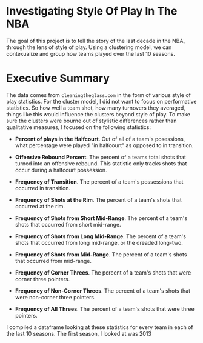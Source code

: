 # Investigating Style Of Play In The NBA

The goal of this project is to tell the story of the last decade in the NBA, through the lens of style of play.  Using a clustering model, we can contexualize and group how  teams played over the last 10 seasons.  

# Executive Summary 
The data comes from `cleaningtheglass.com` in the form of various style of play statistics.  For the cluster model, I did not want to focus on performative statistics.  So how well a team shot, how many turnovers they averaged, things like this would influence the clusters beyond style of play.  To make sure the clusters were bourne out of stylistic differences rather than qualitative measures, I focused on the following statistics:  

* **Percent of plays in the Halfcourt**.  Out of all of a team's posessions, what percentage were played "in halfcourt" as opposed to in transition.

* **Offensive Rebound Percent**.  The percent of a teams total shots that turned into an offensive rebound.  This statistic only tracks shots that occur during a halfcourt possession.

* **Frequency of Transition**.  The percent of a team's possessions that occurred in transition.

* **Frequency of Shots at the Rim**.  The percent of a team's shots that occurred at the rim.

* **Frequency of Shots from Short Mid-Range**.  The percent of a team's shots that occurred from short mid-range.

* **Frequency of Shots from Long Mid-Range**.  The percent of a team's shots that occurred from long mid-range, or the dreaded long-two.  

* **Frequency of Shots from Mid-Range**. The percent of a team's shots that occurred from mid-range.

* **Frequency of Corner Threes**. The percent of a team's shots that were corner three pointers.

* **Frequency of Non-Corner Threes**. The percent of a team's shots that were non-corner three pointers.

* **Frequency of All Threes**. The percent of a team's shots that were three pointers.


I compiled a dataframe looking at these statistics for every team in each of the last 10 seasons.  The first season, I looked at was 2013

 

